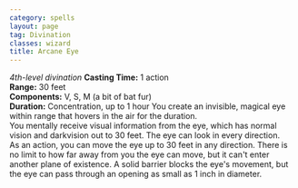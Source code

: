 ```yaml
---
category: spells
layout: page
tag: Divination
classes: wizard
title: Arcane Eye 
---
```

_4th-level divination_ 
**Casting Time:** 1 action   
**Range:** 30 feet   
**Components:** V, S, M (a bit of bat fur)   
**Duration:** Concentration, up to 1 hour 
You create an invisible, magical eye within range that hovers in the air for the duration.    
You mentally receive visual information from the eye, which has normal vision and darkvision out to 30 feet. The eye can look in every direction.    
As an action, you can move the eye up to 30 feet in any direction. There is no limit to how far away from you the eye can move, but it can't enter another plane of existence. A solid barrier blocks the eye's movement, but the eye can pass through an opening as small as 1 inch in diameter. 
